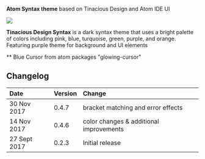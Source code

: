 **Atom Syntax theme** based on Tinacious Design and Atom IDE UI

![](https://raw.githubusercontent.com/skaraman/atom-tinacious-design-syntax/master/images/purple.png)

**Tinacious Design Syntax** is a dark syntax theme that uses a bright palette of colors including pink, blue, turquoise, green, purple, and orange. Featuring purple theme for background and UI elements

** Blue Cursor from atom packages "glowing-cursor"

## Changelog

| Date         | Version | Change          |
|:-------------|:--------|:----------------|
| 30 Nov  2017 | 0.4.7   | bracket matching and error effects |
| 14 Nov  2017 | 0.4.6   | color changes & additional improvements |
| 27 Sept 2017 | 0.2.3   | Initial release |
